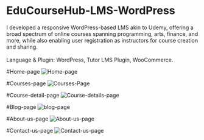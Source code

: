 # EduCourseHub-LMS-WordPress

I developed a responsive WordPress-based LMS akin to Udemy, offering a broad spectrum of online courses spanning programming, arts, finance, and more, while also enabling user registration as instructors for course creation and sharing.<br><br>
Language & Plugin: WordPress, Tutor LMS Plugin, WooCommerce.


#Home-page
![Home-page](https://github.com/Ayush-Gupta5/EduCourseHub-LMS-WordPress/assets/143918681/53d31ba6-2059-4bb0-8b0f-c18c5a402d87)



#Courses-page
![Courses-Page](https://github.com/Ayush-Gupta5/EduCourseHub-LMS-WordPress/assets/143918681/dfc39127-74cb-4c91-a9df-d7c75b477c44)


#Course-detail-page
![Course-details-page](https://github.com/Ayush-Gupta5/EduCourseHub-LMS-WordPress/assets/143918681/78c71b2c-ff12-4b98-a4da-cca09272224c)



#Blog-page
![blog-page](https://github.com/Ayush-Gupta5/EduCourseHub-LMS-WordPress/assets/143918681/2ee82ff1-0564-44dd-a43e-44f1ed0397cf)



#About-us-page
![About-us-page](https://github.com/Ayush-Gupta5/EduCourseHub-LMS-WordPress/assets/143918681/1cf62a29-debb-470a-b4cf-cc2a1d5264bf)


#Contact-us-page
![Contact-us-page](https://github.com/Ayush-Gupta5/EduCourseHub-LMS-WordPress/assets/143918681/f1f97058-1dae-4933-af39-a7148e858f5a)



